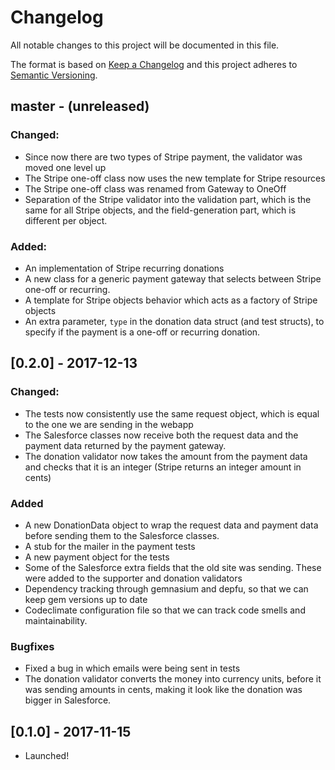 # Changelog
All notable changes to this project will be documented in this file.

The format is based on [Keep a Changelog](http://keepachangelog.com/en/1.0.0/)
and this project adheres to [Semantic Versioning](http://semver.org/spec/v2.0.0.html).


## master - (unreleased)
### Changed:
- Since now there are two types of Stripe payment, the validator was moved one level up
- The Stripe one-off class now uses the new template for Stripe resources
- The Stripe one-off class was renamed from Gateway to OneOff
- Separation of the Stripe validator into the validation part, which is the same for all Stripe objects, and the field-generation part, which is different per object.

### Added:
- An implementation of Stripe recurring donations
- A new class for a generic payment gateway that selects between Stripe one-off or recurring.
- A template for Stripe objects behavior which acts as a factory of Stripe objects
- An extra parameter, `type` in the donation data struct (and test structs), to specify if the payment is a one-off or recurring donation.

## [0.2.0] - 2017-12-13
### Changed:
* The tests now consistently use the same request object, which is equal to the one we are sending in the webapp
* The Salesforce classes now receive both the request data and the payment data returned by the payment gateway.
* The donation validator now takes the amount from the payment data and checks that it is an integer (Stripe returns an integer amount in cents)

### Added
* A new DonationData object to wrap the request data and payment data before sending them to the Salesforce classes.
* A stub for the mailer in the payment tests
* A new payment object for the tests
* Some of the Salesforce extra fields that the old site was sending. These were added to the supporter and donation validators
* Dependency tracking through gemnasium and depfu, so that we can keep gem versions up to date
* Codeclimate configuration file so that we can track code smells and maintainability.

### Bugfixes
* Fixed a bug in which emails were being sent in tests
* The donation validator converts the money into currency units, before it was sending amounts in cents, making it look like the donation was bigger in Salesforce.


## [0.1.0] - 2017-11-15

- Launched!
